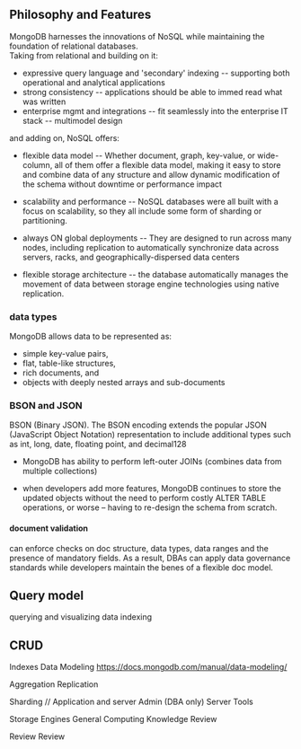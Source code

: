 
## Philosophy and Features
MongoDB harnesses the innovations of NoSQL while maintaining the foundation of
relational databases.   
Taking from relational and building on it:
- expressive query language and 'secondary' indexing -- supporting both operational and analytical applications
- strong consistency -- applications should be able to immed read what was written
- enterprise  mgmt and integrations -- fit seamlessly into the enterprise IT stack
-- multimodel design  

and adding on, NoSQL offers:
- flexible data model -- Whether document, graph, key-value, or wide-column, all of them offer a flexible data model, making it easy to store and combine data of any structure and allow dynamic modification of the schema without downtime or performance impact
- scalability and performance -- NoSQL databases were all built with a focus on scalability, so they all include some form of sharding or partitioning.
- always ON global deployments -- They are designed to run across many nodes, including replication to automatically synchronize data across servers, racks, and geographically-dispersed data centers

- flexible storage architecture --  the database automatically manages the movement of data between storage engine technologies using native replication.
### data types
MongoDB allows data to be represented as:
- simple key-value pairs,
- flat, table-like structures,
- rich documents, and
- objects with deeply nested arrays and sub-documents

### BSON and JSON
BSON (Binary JSON). The BSON encoding extends the
popular JSON (JavaScript Object Notation) representation
to include additional types such as int, long, date, floating
point, and decimal128

- MongoDB has ability to perform left-outer JOINs (combines data from multiple collections)

- when developers add more
features, MongoDB continues to store the updated objects
without the need to perform costly ALTER TABLE
operations, or worse – having to re-design the schema
from scratch.

#### document validation
can enforce checks on doc structure, data types, data ranges and the presence of mandatory fields. As a result, DBAs can apply data governance standards while developers maintain the benes of a flexible doc model.

## Query model
querying and visualizing data
indexing



## CRUD

Indexes
Data Modeling
https://docs.mongodb.com/manual/data-modeling/

Aggregation
Replication

Sharding
  // Application and server Admin (DBA only)
Server Tools

Storage Engines
General Computing Knowledge
Review

Review
Review
